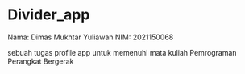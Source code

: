 # Divider_app

Nama: Dimas Mukhtar Yuliawan
NIM: 2021150068

sebuah tugas profile app untuk memenuhi mata kuliah Pemrograman Perangkat Bergerak

